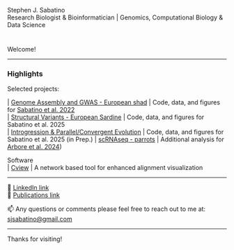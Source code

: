 Stephen J. Sabatino  
Research Biologist & Bioinformatician | Genomics, Computational Biology & Data Science

#  
Welcome!

---

### Highlights

Selected projects:

| [Genome Assembly and GWAS - European shad]([https://github.com/sj-sabatino/expression-clustering](https://github.com/sj-sabatino/sardine_inversions_2025)) | Code, data, and figures for [Sabatino et al. 2022](https://onlinelibrary.wiley.com/doi/full/10.1002/ece3.8908)  
| [Structural Variants - European Sardine](https://github.com/sj-sabatino/variant-calling-pipeline) | Code, data, and figures for Sabatino et al. 2025  
| [Introgression & Parallel/Convergent Evolution](https://github.com/sj-sabatino/expression-clustering) | Code, data, and figures for Sabatino et al. 2025 (in Prep.)
| [scRNAseq - parrots](https://github.com/sj-sabatino/expression-clustering) | Additional analysis for [Arbore et al. 2024]([www.science.org/doi/10.1126/science.adp7710))


Software  
| [Cview](https://sourceforge.net/p/cview/wiki/Home/) | A network based tool for enhanced alignment visualization

---

🔗 [LinkedIn link](https://www.linkedin.com/in/stephen-sabatino-57623990/)  
🔗 [Publications link](https://scholar.google.com/citations?user=gaLw3esAAAAJ&hl=en)  
  
📫 Any questions or comments please feel free to reach out to me at: sjsabatino@gmail.com  

---  

Thanks for visiting!




<!--
**sj-sabatino/sj-sabatino** is a ✨ _special_ ✨ repository because its `README.md` (this file) appears on your GitHub profile.

Here are some ideas to get you started:

- 🔭 I’m currently working on ...
- 🌱 I’m currently learning ...
- 👯 I’m looking to collaborate on ...
- 🤔 I’m looking for help with ...
- 💬 Ask me about ...
- 📫 How to reach me: ...
- 😄 Pronouns: ...
- ⚡ Fun fact: ...
-->
